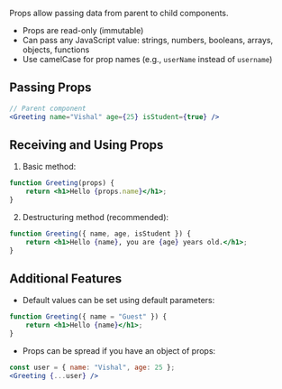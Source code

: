 Props allow passing data from parent to child components. 

- Props are read-only (immutable)
- Can pass any JavaScript value: strings, numbers, booleans, arrays, objects, functions
- Use camelCase for prop names (e.g., `userName` instead of `username`)

## Passing Props

```jsx
// Parent component
<Greeting name="Vishal" age={25} isStudent={true} />
```

## Receiving and Using Props

1. Basic method:

```jsx
function Greeting(props) {
    return <h1>Hello {props.name}</h1>;
}
```

2. Destructuring method (recommended):

```jsx
function Greeting({ name, age, isStudent }) {
    return <h1>Hello {name}, you are {age} years old.</h1>;
}
```

## Additional Features

- Default values can be set using default parameters:

```jsx
function Greeting({ name = "Guest" }) {
    return <h1>Hello {name}</h1>;
}
```

- Props can be spread if you have an object of props:

```jsx
const user = { name: "Vishal", age: 25 };
<Greeting {...user} />
```